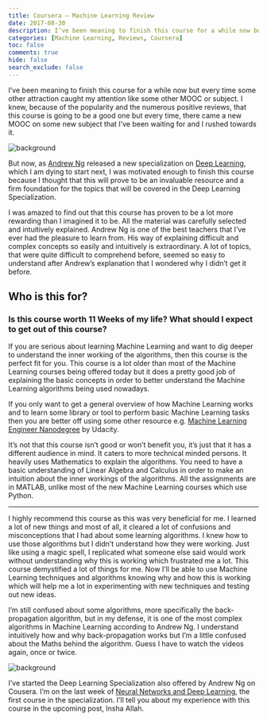 ```yaml
---
title: Coursera — Machine Learning Review
date: 2017-08-30
description: I’ve been meaning to finish this course for a while now but every time some other attraction caught my attention like some other MOOC or subject. I knew, because of the popularity and the numerous positive reviews, that this course is going to be a good one but every time, there came a new MOOC on some new subject that I’ve been waiting for and I rushed towards it.
categories: [Machine Learning, Reviews, Coursera]
toc: false
comments: true
hide: false
search_exclude: false
---
```


I’ve been meaning to finish this course for a while now but every time some other attraction caught my attention like some other MOOC or subject. I knew, because of the popularity and the numerous positive reviews, that this course is going to be a good one but every time, there came a new MOOC on some new subject that I’ve been waiting for and I rushed towards it.

![background](https://res-3.cloudinary.com/aadimator/image/upload/q_auto/v1/blog/Machine-Learning---Coursera.png)

But now, as [Andrew Ng](https://medium.com/@andrewng) released a new specialization on [Deep Learning](https://www.coursera.org/specializations/deep-learning), which I am dying to start next, I was motivated enough to finish this course because I thought that this will prove to be an invaluable resource and a firm foundation for the topics that will be covered in the Deep Learning Specialization.

I was amazed to find out that this course has proven to be a lot more rewarding than I imagined it to be. All the material was carefully selected and intuitively explained. Andrew Ng is one of the best teachers that I’ve ever had the pleasure to learn from. His way of explaining difficult and complex concepts so easily and intuitively is extraordinary. A lot of topics, that were quite difficult to comprehend before, seemed so easy to understand after Andrew’s explanation that I wondered why I didn’t get it before.

## Who is this for?

### Is this course worth 11 Weeks of my life? What should I expect to get out of this course?

If you are serious about learning Machine Learning and want to dig deeper to understand the inner working of the algorithms, then this course is the perfect fit for you. This course is a lot older than most of the Machine Learning courses being offered today but it does a pretty good job of explaining the basic concepts in order to better understand the Machine Learning algorithms being used nowadays.

If you only want to get a general overview of how Machine Learning works and to learn some library or tool to perform basic Machine Learning tasks then you are better off using some other resource e.g. [Machine Learning Engineer Nanodegree](https://www.udacity.com/degrees/machine-learning-engineer-nanodegree--nd009) by Udacity.

It’s not that this course isn’t good or won’t benefit you, it’s just that it has a different audience in mind. It caters to more technical minded persons. It heavily uses Mathematics to explain the algorithms. You need to have a basic understanding of Linear Algebra and Calculus in order to make an intuition about the inner workings of the algorithms. All the assignments are in MATLAB, unlike most of the new Machine Learning courses which use Python.

---

I highly recommend this course as this was very beneficial for me. I learned a lot of new things and most of all, it cleared a lot of confusions and misconceptions that I had about some learning algorithms. I knew how to use those algorithms but I didn’t understand how they were working. Just like using a magic spell, I replicated what someone else said would work without understanding why this is working which frustrated me a lot. This course demystified a lot of things for me. Now I’ll be able to use Machine Learning techniques and algorithms knowing why and how this is working which will help me a lot in experimenting with new techniques and testing out new ideas.

I’m still confused about some algorithms, more specifically the back-propagation algorithm, but in my defense, it is one of the most complex algorithms in Machine Learning according to Andrew Ng. I understand intuitively how and why back-propagation works but I’m a little confused about the Maths behind the algorithm. Guess I have to watch the videos again, once or twice.

![background](https://res-3.cloudinary.com/aadimator/image/upload/q_auto/v1/blog/deep-learning-ai.png)

I’ve started the Deep Learning Specialization also offered by Andrew Ng on Cousera. I’m on the last week of [Neural Networks and Deep Learning](https://www.coursera.org/learn/neural-networks-deep-learning), the first course in the specialization. I’ll tell you about my experience with this course in the upcoming post, Insha Allah.
